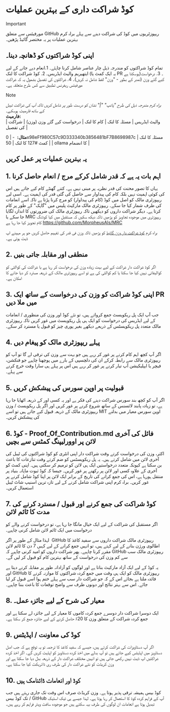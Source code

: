 # کوڈ شراکت داری کے بہترین عملیات

> [!Important]
> مورفیئس سے متعلق GitHub ریپوزٹریوں میں کوڈ کی شراکت دینے سے پہلے براہ کرم بہترین عملیات پر یہ مختصر گائیڈ پڑھیں۔

## اپنی کوڈ شراکتوں کو ڈھانچہ دینا۔
‏ تمام کوڈ شراکتوں کو مندرجہ ذیل چار عناصر شامل کرنا چاہئے۔
1.انعام دیے جانے کے لیے ایتھیریم والیٹ ایڈریس۔
2. کوڈ شراکت کا لنک (یہ ایک کمٹ یا PR ہوسکتا ہے)۔
3. درخواست کیے گئے وزن (نمبر کے بطور - "وزن" لفظ شامل نہ کریں)۔
4. شراکتوں کی تفصیل بشمول یہ کہ شراکت مورفیئس ریفرنس تطبیق سے کس طرح متعلقہ ہے۔

> [!Note]
> *براہ کرم مندرجہ ذیل کی طرح "پائپ" "|" نشان کو درست طور پر شامل کریں تاکہ آپ کی شراکت ٹیبل کے ساتھ فارمیٹ ہوسکے۔* \
> **فارمیٹ:** \
> | والیٹ ایڈریس | مسئلہ کا لنک | کام کا لنک | درخواست کیے گئے وزن (وزن) | شراکت کی تفصیل | 


**مثال:**
&rlm; - | 0x98eFf980C57c9D333340b3856481bF7B8698987c | مسئلہ کا لنک   | کمٹ #127 کا لنک | 50                      |	ollama کا انضمام       |

## یہ بہترین عملیات پر عمل کریں

## 1. اہم بات یہ ہے کہ قدر شامل کرکے مرج / انعام حاصل کرنا
یہاں کا تصور محنت کی قدر نظریہ پر مبنی نہیں ہے۔ کتنے گھنٹے کام کیے جاتے ہیں اس کی کوئی اہمیت نہیں بلکہ کام کی پیداوار سے حاصل کی گئی قدر کی اہمیت ہے۔ اسی لیے ریپوزٹری مالک کو اصل میں کوڈ (کام کی پیداوار) کو مرج کرنا پڑتا ہے تاکہ اسے انعامات کی طرف شمار کیا جا سکے۔ ریپوزٹری مالک مارکیٹ پلیس میں "گاہک" کے طور پر کام کرتا ہے۔ دیگر شراکت داروں کو دیکھیں تاکہ ریپوزٹری مالک کی ضرورتوں کا اندازہ لگایا جا سکے یا MRC ریپوزٹری میں موجودہ تجاویز کو پڑھیں تاکہ دیکھ سکیں کہ مستقبل میں کیا کوڈنگ کام تجویز کیا جا رہا ہے https://github.com/MorpheusAIs/MRC

براہ کرم [کوڈ شراکت دار وزن گائیڈ](https://github.com/MorpheusAIs/Docs/blob/main/Guides/Code%20Contributor%20Weights%20Guide.md) کو پڑھیں تاکہ وزن فی قدر کی تفہیم حاصل کریں جو ہر مہینے اپ ڈیٹ ہوتی ہے۔

## 2. منطقی اور مقابلہ جاتی بنیں
اگر کوڈ شراکت دار شراکت کے لیے بہت زیادہ وزن کی درخواست کر رہا ہے یا شراکت کی کوالٹی کو کوالیفائی نہیں کیا جا سکتا یا کم کوالٹی کی ہے تو اسے ریپوزٹری مالک کے ذریعہ مسترد کر دیا جانے کا امکان ہے۔

## 3. اپنی کوڈ شراکت کو وزن کی درخواست کے ساتھ ایک PR میں ملا دیں
جب آپ ایک پل ریکویسٹ جمع کرواتے ہیں، تو نئے کوڈ اور وزن کی منظوری / انعامات کے لیے ایڈریس کی درخواست کو ایک ہی پل ریکویسٹ میں غور کریں تاکہ ریپوزٹری مالک متعدد پل ریکویسٹس کے ذریعے دیکھے بغیر پوری چیز کو قبول یا مسترد کر سکے۔

## 4. پہلے ریپوزٹری مالک کو پیغام دیں
اگر آپ کچھ اہم کام کرنے پر غور کر رہے ہیں جو بہت سے وزن کی ترقی لے گا تو آپ کو ریپوزٹری مالک سے رابطہ کرکے ان کی دلچسپی کے بارے میں پوچھنا چاہیے جو فنکشن، فیچر یا ایپلیکیشن آپ تیار کرنے پر غور کر رہے ہیں اس پر پہلے ہی سارا وقت خرچ کرنے سے پہلے۔

## 5. قبولیت پر اوپن سورس کی پیشکش کریں
اگر آپ کو کچھ بند سورس شراکت دینے کی فکر ہے اور یہ کسی اور کے ذریعہ اٹھایا جا رہا ہے، تو زیادہ پابند لائسنس کے ساتھ شروع کرنے پر غور کریں اور اگر پل ریکویسٹ / وزن ریپوزٹری مالک کے ذریعہ قبول کیے جاتے ہیں تو اسے MIT اوپن سورس معیار میں بدلنے کی پیشکش کریں۔

## 6. کوڈ - Proof_Of_Contribution.md فائل کی آخری لائن پر اوورلیپنگ کمٹس سے بچیں
اکثر، وزن کی درخواست کرتے وقت شراکت دار اپنی انٹری کو کوڈ شراکتوں کی ٹیبل کی آخری لائن میں شامل کرتے ہیں۔ یہ پل ریکویسٹس کو ضم کرتے وقت تنازعات کا باعث بن سکتا ہے کیونکہ متعدد درخواستیں ایک ہی لائن کو ترمیم کر سکتی ہیں۔
اپنی کمٹ کو آخری کے علاوہ کسی اور لائن پر رکھنے پر غور کریں۔ جیسا کہ کوڈ ثبوت ماہانہ بنیاد پر منتقل ہورہا ہے، اس کی جمع کرانے کی تاریخ کے برابر ایک لائن پر اپنا کوڈ شامل کرنے پر غور کریں۔ براہ کرم اپنی شراکت شامل کرنے کے لیے تازہ ترین اسنیپ شاٹ ٹیبل استعمال کریں۔

## 7. کوڈ شراکت کی جمع کرنے اور قبول / مسترد کرنے کی مدت کا ٹائم لائن
&rlm; اگر مستقبل کی شراکت کے لیے ایک خیال مانگا جا رہا ہے، تو درخواست کرنے والے کو درخواست میں ایک ٹائم لائن شامل کرنی چاہیے۔

&rlm; لہذا مثال کے طور پر اگر GitHub ریپوزٹری مالک شراکت داروں سے سفید کاغذ کا اطالوی ورژن بنانے کے لیے کہتے ہیں، تو انہیں جمع کرانے کے لیے کہیں 7 دن کا ٹائم لائن مقرر کرنا چاہیے۔ پھر شراکت داروں کو امید کرنی چاہیے کہ GitHub ریپوزٹری مالک سب سے کم وزن کی درخواست کے ساتھ بہترین کام کو قبول کر لیں گے۔

&rlm; یہ کوڈ کے لیے ایک آزاد مارکیٹ بناتا ہے اور لوگوں کو آزادانہ طور پر مقابلہ کرنے دیتا ہے اور GitHub ریپوزٹری مالک کو ایک ہی وقت میں جمع کردہ شراکتوں کا موازنہ کرنے کا فائدہ ملتا ہے بجائے اس کے کہ جو شراکت دار سب سے پہلے ختم ہوا اسے قبول کر لیا جائے۔ اس سے بہتر نتائج اور دونوں طرف سے واضح توقعات کا باعث بننا چاہیے۔

## 8. معیار کی شرح کے لیے جائزہ عمل۔
ایک دوسرا شراکت دار دوسرے جمع کردہ کاموں کا معیار کے لیے جائزہ لے سکتا ہے اور جمع کردہ شراکت کے متعلق وزن کا 20٪ حاصل کرنے کے لیے جائزہ جمع کر سکتا ہے۔

## 9. کوڈ کی معاونت / اپڈیٹس
اگر آپ دستاویزات کی شراکت کرتے ہیں، جیسے کہ سفید کاغذ کا ترجمہ تو یہ توقع ہے کہ جب اصل دستاویز میں اپڈیٹس کیے جاتے ہیں تو آپ بدلے میں اخذ کردہ دستاویز کو اپڈیٹ کریں گے۔ اگر اخذ کردہ شراکتیں اپ ڈیٹ نہیں رکھی جاتی ہیں تو انہیں مختلف شراکت دار کے ذریعہ بدل دیا جا سکتا ہے اور وزن کریڈٹ کو نئے شراکت دار کی طرف ری ڈائریکٹ کیا جا سکتا ہے۔

## 10. کوڈ اور انعامات ڈائنامک ہیں
کوڈ بیس ہمیشہ ترقی پذیر ہوتا ہے۔ وزن کریڈٹ صرف اس وقت تک جاری رہتے ہیں جب تک کوڈ بیس / GitHub آپ کے فراہم کردہ کوڈ کا استعمال کر رہا ہوتا ہے۔ لہذا جیسے ہی ٹیک اسٹیک تبدیل ہوتا ہے انعامات ان لوگوں کی طرف بہہ سکتے ہیں جو موجودہ سافٹ ویئر فراہم کر رہے ہیں۔  
